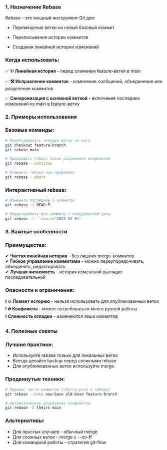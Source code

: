 ### 1. Назначение Rebase

Rebase - это мощный инструмент Git для:

- Перемещения ветки на новый базовый коммит
  
- Переписывания истории коммитов
  
- Создания линейной истории изменений
### Когда использовать:

✅ **✨ Линейная история** - перед слиянием feature-ветки в main 
 
✅ **🛠️ Исправление коммитов** - изменение сообщений, объединение или разделение коммитов  

✅ **Синхронизация с основной веткой** - включение последних изменений из main в feature-ветку  

### 2. Примеры использования

### Базовые команды:
```bash
# Перебазировать текущую ветку на main
git checkout feature-branch
git rebase main

# Продолжить rebase после разрешения конфликтов
git rebase --continue

# Отменить rebase при проблемах
git rebase --abort
```
### Интерактивный rebase:
```bash
# Изменить последние 5 коммитов
git rebase -i HEAD~5

# Редактировать все коммиты с определенной даты
git rebase -i --since="2023-01-01"
```
### 3. Важные особенности

### Преимущества:

✔ **Чистая линейная история** - без лишних merge-коммитов  
✔ **Гибкое управление коммитами** - можно переупорядочивать, объединять, редактировать  
✔ **Лучшая читаемость** - история изменений выглядит последовательной

### Опасности и ограничения:

❗ **💥 Ломает историю** - нельзя использовать для опубликованных веток  
❗ **🔥 Конфликты** - может потребоваться много ручной работы  
❗ **Сложность отладки** - изменяются хеши коммитов

### 4. Полезные советы

### Лучшие практики:

- Используйте rebase только для локальных веток
- Всегда делайте backup перед сложными rebase
- Для опубликованных веток используйте merge

### Продвинутые техники:
```bash
# Перенос части коммитов (cherry-pick в rebase)
git rebase --onto new-base old-base feature-branch

# Автоматическое разрешение конфликтов
git rebase -X theirs main
```
### Альтернативы:

- Для простых случаев - обычный merge
- Для сложных веток - merge с --no-ff
- Для командной работы - стратегия git-flow